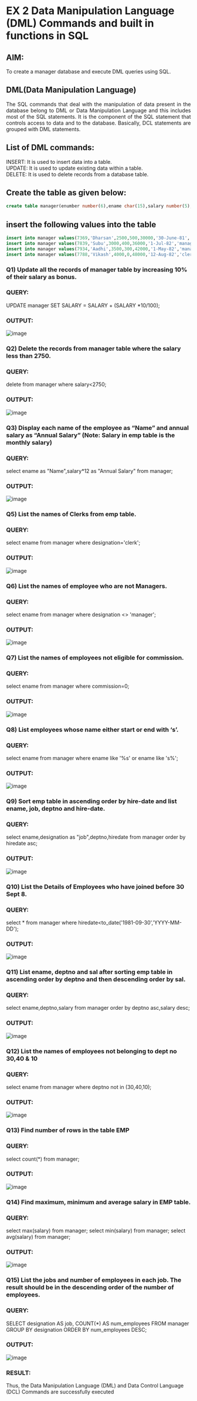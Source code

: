 # EX 2 Data Manipulation Language (DML) Commands and built in functions in SQL
## AIM:
To create a manager database and execute DML queries using SQL.


## DML(Data Manipulation Language)
<div align="justify">
The SQL commands that deal with the manipulation of data present in the database belong to DML or Data Manipulation Language and this includes most of the SQL statements. It is the component of the SQL statement that controls access to data and to the database. Basically, DCL statements are grouped with DML statements.
</div>

## List of DML commands: 
<div align="justify">
INSERT: It is used to insert data into a table.<br>
UPDATE: It is used to update existing data within a table.<br>
DELETE: It is used to delete records from a database table.<br>
</div>

## Create the table as given below:
```sql
create table manager(enumber number(6),ename char(15),salary number(5),commission number(4),annualsalary number(7),Hiredate date,designation char(10),deptno number(2),reporting char(10));
```
## insert the following values into the table
```sql
insert into manager values(7369,'Dharsan',2500,500,30000,'30-June-81','clerk',10,'John');
insert into manager values(7839,'Subu',3000,400,36000,'1-Jul-82','manager',null,'James');
insert into manager values(7934,'Aadhi',3500,300,42000,'1-May-82','manager',30,NULL);
insert into manager values(7788,'Vikash',4000,0,48000,'12-Aug-82','clerk',50,'Bond');
```

### Q1) Update all the records of manager table by increasing 10% of their salary as bonus.
### QUERY:
UPDATE manager
SET SALARY = SALARY + (SALARY *10/100);
### OUTPUT:
![image](https://github.com/Priya-Loganathan/EX-2-Data-Manipulation-Language-DML-and-Data-Control-Language-DCL-Commands/assets/121166075/474a1e14-6cdd-4403-814a-6bc194c078ef)

### Q2) Delete the records from manager table where the salary less than 2750.
### QUERY:
delete from manager
 where salary<2750;
### OUTPUT:
![image](https://github.com/Priya-Loganathan/EX-2-Data-Manipulation-Language-DML-and-Data-Control-Language-DCL-Commands/assets/121166075/7d0ef3a1-bbac-40e7-bfc2-c25a897ef53a)

### Q3) Display each name of the employee as “Name” and annual salary as “Annual Salary” (Note: Salary in emp table is the monthly salary)
### QUERY:
 select ename as "Name",salary*12 as "Annual Salary" from manager;
### OUTPUT:
![image](https://github.com/Priya-Loganathan/EX-2-Data-Manipulation-Language-DML-and-Data-Control-Language-DCL-Commands/assets/121166075/028e9357-3b99-4586-820b-a22aa46ad884)

### Q5)	List the names of Clerks from emp table.
### QUERY:
select ename from manager where designation='clerk';
### OUTPUT:
![image](https://github.com/Priya-Loganathan/EX-2-Data-Manipulation-Language-DML-and-Data-Control-Language-DCL-Commands/assets/121166075/f8673470-345f-4434-9bb6-89454b10b302)

### Q6)	List the names of employee who are not Managers.
### QUERY:
select ename from manager where designation <> 'manager';
### OUTPUT:
![image](https://github.com/Priya-Loganathan/EX-2-Data-Manipulation-Language-DML-and-Data-Control-Language-DCL-Commands/assets/121166075/af076f12-2ca7-4b52-b78e-fb7c8386c928)

### Q7)	List the names of employees not eligible for commission.
### QUERY:
select ename from manager where commission=0;
### OUTPUT:
![image](https://github.com/Priya-Loganathan/EX-2-Data-Manipulation-Language-DML-and-Data-Control-Language-DCL-Commands/assets/121166075/e6607d0d-2495-4ccd-8249-c5ceb400f3e4)

### Q8)	List employees whose name either start or end with ‘s’.
### QUERY:
select ename from manager where ename like '%s' or ename like 's%';
### OUTPUT:
![image](https://github.com/Priya-Loganathan/EX-2-Data-Manipulation-Language-DML-and-Data-Control-Language-DCL-Commands/assets/121166075/c655969e-f890-4273-ac2e-aa10d27dd6f5)

### Q9) Sort emp table in ascending order by hire-date and list ename, job, deptno and hire-date.
### QUERY:
 select ename,designation as "job",deptno,hiredate from manager order by hiredate asc;
### OUTPUT:
![image](https://github.com/Priya-Loganathan/EX-2-Data-Manipulation-Language-DML-and-Data-Control-Language-DCL-Commands/assets/121166075/7f97057e-e030-49fd-a886-5b11b510edfe)

### Q10) List the Details of Employees who have joined before 30 Sept 8.
### QUERY:
select * from manager where hiredate<to_date('1981-09-30','YYYY-MM-DD');
### OUTPUT:
![image](https://github.com/Priya-Loganathan/EX-2-Data-Manipulation-Language-DML-and-Data-Control-Language-DCL-Commands/assets/121166075/2a1465fe-c2e5-4c01-8702-58f9095fcf8f)

### Q11)	List ename, deptno and sal after sorting emp table in ascending order by deptno and then descending order by sal.
### QUERY:
select ename,deptno,salary from manager order by deptno asc,salary desc;
### OUTPUT:
![image](https://github.com/Priya-Loganathan/EX-2-Data-Manipulation-Language-DML-and-Data-Control-Language-DCL-Commands/assets/121166075/8a00fbd9-46a1-462e-9039-463193c8efbc)

### Q12) List the names of employees not belonging to dept no 30,40 & 10
### QUERY:
select ename from manager where deptno not in (30,40,10);
### OUTPUT:
![image](https://github.com/Priya-Loganathan/EX-2-Data-Manipulation-Language-DML-and-Data-Control-Language-DCL-Commands/assets/121166075/3afd2ad6-229f-4b20-9659-7eb45b3393d6)

### Q13) Find number of rows in the table EMP
### QUERY:
select count(*) from manager;
### OUTPUT:
![image](https://github.com/Priya-Loganathan/EX-2-Data-Manipulation-Language-DML-and-Data-Control-Language-DCL-Commands/assets/121166075/bc7ea0f4-3802-429d-9f96-83e60cf1c3fd)

### Q14) Find maximum, minimum and average salary in EMP table.
### QUERY:
select max(salary) from manager;
select min(salary) from manager;
select avg(salary) from manager;
### OUTPUT:
![image](https://github.com/Priya-Loganathan/EX-2-Data-Manipulation-Language-DML-and-Data-Control-Language-DCL-Commands/assets/121166075/368b0c3f-2575-41a6-b733-bc73fc7f2f15)

### Q15) List the jobs and number of employees in each job. The result should be in the descending order of the number of employees.
### QUERY:
 SELECT designation AS job, COUNT(*) AS num_employees FROM manager GROUP BY designation ORDER BY num_employees DESC;
### OUTPUT:
![image](https://github.com/Priya-Loganathan/EX-2-Data-Manipulation-Language-DML-and-Data-Control-Language-DCL-Commands/assets/121166075/72c4043e-ff24-46a3-9791-16b6cd70b178)
### RESULT:
Thus, the Data Manipulation Language (DML) and Data Control Language (DCL) Commands are successfully executed
